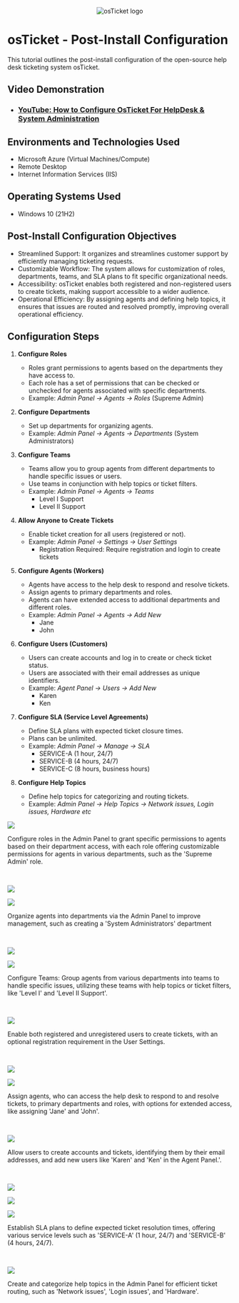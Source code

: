 <p align="center">
<img src="https://i.imgur.com/Clzj7Xs.png" alt="osTicket logo"/>
</p>

<h1>osTicket - Post-Install Configuration</h1>
This tutorial outlines the post-install configuration of the open-source help desk ticketing system osTicket.<br />


<h2>Video Demonstration</h2>

- ### [YouTube: How to Configure OsTicket For HelpDesk & System Administration](https://youtu.be/83k7SXAlrCY)

<h2>Environments and Technologies Used</h2>

- Microsoft Azure (Virtual Machines/Compute)
- Remote Desktop
- Internet Information Services (IIS)

<h2>Operating Systems Used </h2>

- Windows 10</b> (21H2)

<h2>Post-Install Configuration Objectives</h2>

- Streamlined Support: It organizes and streamlines customer support by efficiently managing ticketing requests.
- Customizable Workflow: The system allows for customization of roles, departments, teams, and SLA plans to fit specific organizational needs.
- Accessibility: osTicket enables both registered and non-registered users to create tickets, making support accessible to a wider audience.
- Operational Efficiency: By assigning agents and defining help topics, it ensures that issues are routed and resolved promptly, improving overall operational efficiency.


<h2>Configuration Steps</h2>

1. **Configure Roles**
   - Roles grant permissions to agents based on the departments they have access to.
   - Each role has a set of permissions that can be checked or unchecked for agents associated with specific departments.
   - Example: *Admin Panel -> Agents -> Roles* (Supreme Admin)

2. **Configure Departments**
   - Set up departments for organizing agents.
   - Example: *Admin Panel -> Agents -> Departments* (System Administrators)

3. **Configure Teams**
   - Teams allow you to group agents from different departments to handle specific issues or users.
   - Use teams in conjunction with help topics or ticket filters.
   - Example: *Admin Panel -> Agents -> Teams*
     - Level I Support
     - Level II Support

4. **Allow Anyone to Create Tickets**
   - Enable ticket creation for all users (registered or not).
   - Example: *Admin Panel -> Settings -> User Settings*
     - Registration Required: Require registration and login to create tickets

5. **Configure Agents (Workers)**
   - Agents have access to the help desk to respond and resolve tickets.
   - Assign agents to primary departments and roles.
   - Agents can have extended access to additional departments and different roles.
   - Example: *Admin Panel -> Agents -> Add New*
     - Jane
     - John

6. **Configure Users (Customers)**
   - Users can create accounts and log in to create or check ticket status.
   - Users are associated with their email addresses as unique identifiers.
   - Example: *Agent Panel -> Users -> Add New*
     - Karen
     - Ken

7. **Configure SLA (Service Level Agreements)**
   - Define SLA plans with expected ticket closure times.
   - Plans can be unlimited.
   - Example: *Admin Panel -> Manage -> SLA*
     - SERVICE-A (1 hour, 24/7)
     - SERVICE-B (4 hours, 24/7)
     - SERVICE-C (8 hours, business hours)

8. **Configure Help Topics**
   - Define help topics for categorizing and routing tickets.
   - Example: *Admin Panel -> Help Topics -> Network issues, Login issues, Hardware etc*

<p>
<img src="https://i.imgur.com/gbgUjqv.png"/>
</p>
<p>
Configure roles in the Admin Panel to grant specific permissions to agents based on their department access, with each role offering customizable permissions for agents in various departments, such as the 'Supreme Admin' role.
</p>
<br />

<p>
<img src="https://i.imgur.com/wd7Hfg1.png"/>
</p>
<p>
<img src="https://i.imgur.com/rnpkkzh.png"/>
</p>
<p>
Organize agents into departments via the Admin Panel to improve management, such as creating a 'System Administrators' department
</p>
<br />

<p>
<img src="https://i.imgur.com/kMWf5me.png"/>
</p>
<p>
<img src="https://i.imgur.com/dv6y5yn.png"/>
</p>
<p>
Configure Teams: Group agents from various departments into teams to handle specific issues, utilizing these teams with help topics or ticket filters, like 'Level I' and 'Level II Support'.
</p>
<br />

<p>
<img src="https://i.imgur.com/sIDyxwy.png"/>
</p>
<p>
 Enable both registered and unregistered users to create tickets, with an optional registration requirement in the User Settings.
</p>
<br />

<p>
<img src="https://i.imgur.com/7OKeMdF.png"/>
</p>
<p>
<img src="https://i.imgur.com/qySpGpa.png"/>
</p>
<p>
Assign agents, who can access the help desk to respond to and resolve tickets, to primary departments and roles, with options for extended access, like assigning 'Jane' and 'John'.
</p>
<br />

<p>
<img src="https://i.imgur.com/GAMrPOI.png"/>
</p>
<p>
Allow users to create accounts and tickets, identifying them by their email addresses, and add new users like 'Karen' and 'Ken' in the Agent Panel.'.
</p>
<br />

<p>
<img src="https://i.imgur.com/T7W9xRF.png"/>
</p>
<p>
<img src="https://i.imgur.com/dy5ZMb5.png"/>
</p>
<p>
<img src="https://i.imgur.com/TP7bqOi.png"/>
</p>
<p>
Establish SLA plans to define expected ticket resolution times, offering various service levels such as 'SERVICE-A' (1 hour, 24/7) and 'SERVICE-B' (4 hours, 24/7).
</p>
<br />

<p>
<img src="https://i.imgur.com/WqWoTUg.png"/>
</p>
<p>
Create and categorize help topics in the Admin Panel for efficient ticket routing, such as 'Network issues', 'Login issues', and 'Hardware'.
</p>
<br />



